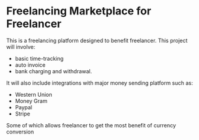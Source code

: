 # Freelancing Marketplace for Freelancer #

This is a freelancing platform designed to benefit freelancer. This project will involve:

* basic time-tracking
* auto invoice
* bank charging and withdrawal.

It will also include integrations with major money sending platform such as:

* Western Union
* Money Gram
* Paypal
* Stripe

Some of which allows freelancer to get the most benefit of currency conversion